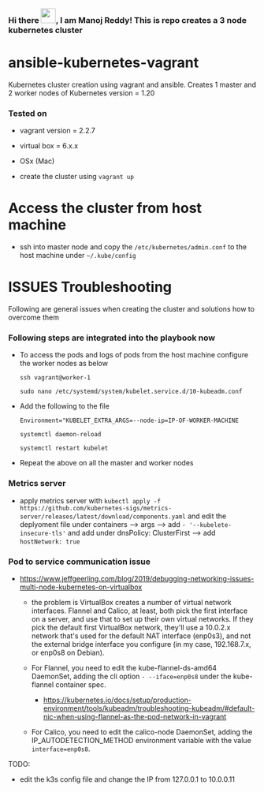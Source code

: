 ### Hi there <img src="https://raw.githubusercontent.com/MartinHeinz/MartinHeinz/master/wave.gif" width="30px">, I am Manoj Reddy! This is repo creates a 3 node kubernetes cluster

# ansible-kubernetes-vagrant
Kubernetes cluster creation using vagrant and ansible. Creates 1 master and 2 worker nodes of
Kubernetes version = 1.20

### Tested on 
  * vagrant version = 2.2.7
  * virtual box = 6.x.x
  * OSx (Mac)

* create the cluster using `vagrant up`

# Access the cluster from host machine
* ssh into master node and copy the `/etc/kubernetes/admin.conf` to the host machine under `~/.kube/config`

# ISSUES Troubleshooting 

Following are general issues when creating the cluster and solutions how to overcome them
### Following steps are integrated into the playbook now
  * To access the pods and logs of pods from the host machine configure the worker nodes as below

    `ssh vagrant@worker-1`

    `sudo nano /etc/systemd/system/kubelet.service.d/10-kubeadm.conf`

  * Add the following to the file

    `Environment="KUBELET_EXTRA_ARGS=--node-ip=IP-OF-WORKER-MACHINE`

    `systemctl daemon-reload`

    `systemctl restart kubelet`

  * Repeat the above on all the master and worker nodes

### Metrics server
  * apply metrics server  with `kubectl apply -f https://github.com/kubernetes-sigs/metrics-server/releases/latest/download/components.yaml`  and edit the deplyoment file under containers --> args --> add `- '--kubelete-insecure-tls'` and add under dnsPolicy: ClusterFirst --> add  `hostNetwork: true`

### Pod to service communication issue
  * https://www.jeffgeerling.com/blog/2019/debugging-networking-issues-multi-node-kubernetes-on-virtualbox
    * the problem is VirtualBox creates a number of virtual network interfaces. Flannel and Calico, at least, both pick the first interface on a server, and use that to set up their own virtual networks. If they pick the default first VirtualBox network, they'll use a 10.0.2.x network that's used for the default NAT interface (enp0s3), and not the external bridge interface you configure (in my case, 192.168.7.x, or enp0s8 on Debian).

    * For Flannel, you need to edit the kube-flannel-ds-amd64 DaemonSet, adding the cli option `- --iface=enp0s8` under the kube-flannel container spec.
      * https://kubernetes.io/docs/setup/production-environment/tools/kubeadm/troubleshooting-kubeadm/#default-nic-when-using-flannel-as-the-pod-network-in-vagrant

    * For Calico, you need to edit the calico-node DaemonSet, adding the IP_AUTODETECTION_METHOD environment variable with the value `interface=enp0s8`.


TODO:
* edit the k3s config file and change the IP from 127.0.0.1 to 10.0.0.11